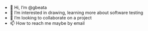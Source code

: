 - 👋 Hi, I’m @gbeata
- 👀 I’m interested in drawing, learning more about software testing
- 💞️ I’m looking to collaborate on a project
- 📫 How to reach me maybe by email

<!---
gbeata/gbeata is a ✨ special ✨ repository because its `README.md` (this file) appears on your GitHub profile.
You can click the Preview link to take a look at your changes.
--->
